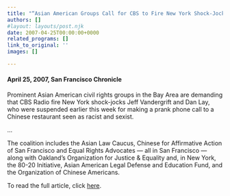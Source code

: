 ```yaml
---
title: "“Asian American Groups Call for CBS to Fire New York Shock-Jocks”"
authors: []
#layout: layouts/post.njk
date: 2007-04-25T00:00:00+0000
related_programs: []
link_to_original: ''
images: []

---
```

#### April 25, 2007, San Francisco Chronicle

Prominent Asian American civil rights groups in the Bay Area are demanding that CBS Radio fire New York shock-jocks Jeff Vandergrift and Dan Lay, who were suspended earlier this week for making a prank phone call to a Chinese restaurant seen as racist and sexist.

…

The coalition includes the Asian Law Caucus, Chinese for Affirmative Action of San Francisco and Equal Rights Advocates — all in San Francisco — along with Oakland’s Organization for Justice & Equality and, in New York, the 80-20 Initiative, Asian American Legal Defense and Education Fund, and the Organization of Chinese Americans.

To read the full article, click [here](https://www.sfgate.com/cgi-bin/article.cgi?f=/c/a/2007/04/25/BAGG7PFKAJ3.DTL).